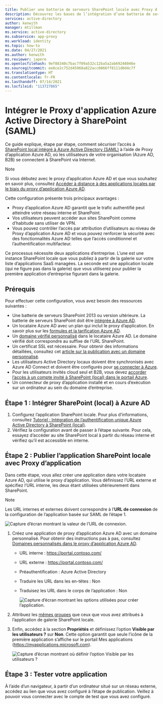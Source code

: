 ```yaml
---
title: Publier une batterie de serveurs SharePoint locale avec Proxy d’application Azure Active Directory
description: Découvrez les bases de l’intégration d’une batterie de serveurs SharePoint locale avec Proxy d’application Azure Active Directory pour SAML.
services: active-directory
author: kenwith
manager: mtillman
ms.service: active-directory
ms.subservice: app-proxy
ms.workload: identity
ms.topic: how-to
ms.date: 04/27/2021
ms.author: kenwith
ms.reviewer: japere
ms.openlocfilehash: 9ef88340c7bac7f09a532c12ba5a2ab69248046e
ms.sourcegitcommit: ee8ce2c752d45968a822acc0866ff8111d0d4c7f
ms.translationtype: HT
ms.contentlocale: fr-FR
ms.lasthandoff: 07/14/2021
ms.locfileid: "113727865"
---
```

# <a name="integrate-azure-active-directory-application-proxy-with-sharepoint-saml"></a>Intégrer le Proxy d'application Azure Active Directory à SharePoint (SAML)

Ce guide explique, étape par étape, comment sécuriser l’accès à [SharePoint local intégré à Azure Active Directory (SAML)](../saas-apps/sharepoint-on-premises-tutorial.md) à l’aide de Proxy d’application Azure AD, où les utilisateurs de votre organisation (Azure AD, B2B) se connectent à SharePoint via Internet.

> [!NOTE]
> Si vous débutez avec le proxy d’application Azure AD et que vous souhaitez en savoir plus, consultez [Accéder à distance à des applications locales par le biais du proxy d’application Azure AD](./application-proxy.md).

Cette configuration présente trois principaux avantages :

- Proxy d’application Azure AD garantit que le trafic authentifié peut atteindre votre réseau interne et SharePoint.
- Vos utilisateurs peuvent accéder aux sites SharePoint comme d’habitude sans utiliser de VPN.
- Vous pouvez contrôler l’accès par attribution d’utilisateurs au niveau de Proxy d’application Azure AD et vous pouvez renforcer la sécurité avec des fonctionnalités Azure AD telles que l’accès conditionnel et l’authentification multifacteur.

Ce processus nécessite deux applications d’entreprise. L’une est une instance SharePoint locale que vous publiez à partir de la galerie sur votre liste d’applications SaaS managées. La seconde est une application locale (qui ne figure pas dans la galerie) que vous utiliserez pour publier la première application d’entreprise figurant dans la galerie.

## <a name="prerequisites"></a>Prérequis

Pour effectuer cette configuration, vous avez besoin des ressources suivantes :
 - Une batterie de serveurs SharePoint 2013 ou version ultérieure. La batterie de serveurs SharePoint doit être [intégrée à Azure AD](../saas-apps/sharepoint-on-premises-tutorial.md).
 - Un locataire Azure AD avec un plan qui inclut le proxy d’application. En savoir plus sur les [formules et la tarification Azure AD](https://www.microsoft.com/security/business/identity-access-management/azure-ad-pricing).
 - Un [domaine vérifié personnalisé](../fundamentals/add-custom-domain.md) dans le locataire Azure AD. Le domaine vérifié doit correspondre au suffixe de l’URL SharePoint.
 - Un certificat SSL est nécessaire. Pour obtenir des informations détaillées, consultez cet [article sur la publication avec un domaine personnalisé](./application-proxy-configure-custom-domain.md).
 - Les utilisateurs Active Directory locaux doivent être synchronisés avec Azure AD Connect et doivent être configurés pour [se connecter à Azure](../hybrid/plan-connect-user-signin.md). 
 - Pour les utilisateurs invités cloud seul et B2B, vous devez [accorder l’accès à un compte invité à SharePoint (local) dans le portail Azure](../saas-apps/sharepoint-on-premises-tutorial.md#manage-guest-users-access).
 - Un connecteur de proxy d’application installé et en cours d’exécution sur un ordinateur au sein du domaine d’entreprise.


## <a name="step-1-integrate-sharepoint-on-premises-with-azure-ad"></a>Étape 1 : Intégrer SharePoint (local) à Azure AD

1. Configurez l’application SharePoint locale. Pour plus d’informations, consultez [Tutoriel : Intégration de l’authentification unique Azure Active Directory à SharePoint (local)](../saas-apps/sharepoint-on-premises-tutorial.md).
2. Vérifiez la configuration avant de passer à l’étape suivante. Pour cela, essayez d’accéder au site SharePoint local à partir du réseau interne et vérifiez qu’il est accessible en interne.


## <a name="step-2-publish-the-sharepoint-on-premises-application-with-application-proxy"></a>Étape 2 : Publier l’application SharePoint locale avec Proxy d’application

Dans cette étape, vous allez créer une application dans votre locataire Azure AD, qui utilise le proxy d’application. Vous définissez l’URL externe et spécifiez l’URL interne, les deux étant utilisées ultérieurement dans SharePoint.

> [!NOTE]
> Les URL internes et externes doivent correspondre à l’**URL de connexion** de la configuration de l’application basée sur SAML de l’étape 1.

   ![Capture d’écran montrant la valeur de l’URL de connexion.](./media/application-proxy-integrate-with-sharepoint-server/sso-url-saml.png)


 1. Créez une application de proxy d’application Azure AD avec un domaine personnalisé. Pour obtenir des instructions pas à pas, consultez [Domaines personnalisés dans le proxy d’application Azure AD](./application-proxy-configure-custom-domain.md).

    - URL interne : https://portal.contoso.com/
    - URL externe : https://portal.contoso.com/
    - Préauthentification : Azure Active Directory
    - Traduire les URL dans les en-têtes : Non
    - Traduisez les URL dans le corps de l’application : Non

        ![Capture d’écran montrant les options utilisées pour créer l’application.](./media/application-proxy-integrate-with-sharepoint-server/create-application-azure-active-directory.png)

2. Attribuez les [mêmes groupes](../saas-apps/sharepoint-on-premises-tutorial.md#grant-permissions-to-a-security-group) que ceux que vous avez attribués à l’application de galerie SharePoint locale.

3. Enfin, accédez à la section **Propriétés** et définissez l’option **Visible par les utilisateurs ?** sur **Non**. Cette option garantit que seule l’icône de la première application s’affiche sur le portail Mes applications (https://myapplications.microsoft.com).

   ![Capture d’écran montrant où définir l’option Visible par les utilisateurs ?](./media/application-proxy-integrate-with-sharepoint-server/configure-properties.png)
 
## <a name="step-3-test-your-application"></a>Étape 3 : Tester votre application

À l’aide d’un navigateur, à partir d’un ordinateur situé sur un réseau externe, accédez au lien que vous avez configuré à l’étape de publication. Veillez à pouvoir vous connecter avec le compte de test que vous avez configuré.
